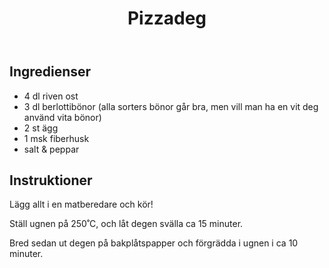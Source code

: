 ﻿---
title: Pizzadeg
slug: pizzadeg
tags: [Basrecept]
---

## Ingredienser

* 4 dl riven ost
* 3 dl berlottibönor (alla sorters bönor går bra, men vill man ha en vit deg använd vita bönor)
* 2 st ägg
* 1 msk fiberhusk
* salt & peppar

## Instruktioner

Lägg allt i en matberedare och kör!

Ställ ugnen på 250˚C, och låt degen svälla ca 15 minuter.

Bred sedan ut degen på bakplåtspapper och förgrädda i ugnen i ca 10 minuter.
